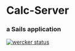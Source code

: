 # Calc-Server
### a Sails application

[![wercker status](https://app.wercker.com/status/93485be73cc7eee3eb638232bc1488a4/m "wercker status")](https://app.wercker.com/project/bykey/93485be73cc7eee3eb638232bc1488a4)